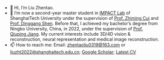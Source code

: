 - 👋 Hi, I’m Liu Zhentao.
- 🌱 I’m now a second-year master student in [IMPACT Lab](https://shanghaitech-impact.github.io/) of ShanghaiTech University under the supervision of [Prof. Zhiming Cui](https://bme.shanghaitech.edu.cn/2021/0326/c8204a1073783/page.htm) and [Prof. Dinggang Shen](https://bme.shanghaitech.edu.cn/2021/0205/c8204a59374/page.htm). Before that, I achieved my bachelor’s degree from Ningbo University, China, in 2022, under the supervision of [Prof. Qiuping Jiang](https://jiangqiuping.com/). My current interests include 3D/4D vision & reconstruction, neural representation and medical image reconstruction.
- 📫 How to reach me: Email: zhentaoliu0319@163.com or liuzht2022@shanghaitech.edu.cn; [Google Scholar](https://scholar.google.com/citations?hl=zh-TW&view_op=list_works&gmla=AJsN-F5f7fHhh43mjKOIWsN3_ySAydCCCP1vu-2TQHZpm_dJ85SivfuB-1QKzQ60sH4qtCN9v4UQd9Xd5JVOzY2zcFguVjkXkQneTkwV7mEYtBOZbrCuiag&user=q4ZB9psAAAAJ); [Latest CV](https://github.com/Zhentao-Liu/Zhentao-Liu/blob/main/assets/Resume.pdf)

<!---
Zhentao-Liu/Zhentao-Liu is a ✨ special ✨ repository because its `README.md` (this file) appears on your GitHub profile.
You can click the Preview link to take a look at your changes.
--->
